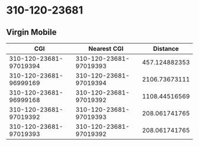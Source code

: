 # 310-120-23681
## Virgin Mobile


| CGI | Nearest CGI | Distance |
|-----|-------------|----------|
| 310-120-23681-97019394 | 310-120-23681-97019393 | 457.124882353 |
| 310-120-23681-96999169 | 310-120-23681-97019394 | 2106.73673111 |
| 310-120-23681-96999168 | 310-120-23681-97019392 | 1108.44516569 |
| 310-120-23681-97019392 | 310-120-23681-97019393 | 208.061741765 |
| 310-120-23681-97019393 | 310-120-23681-97019392 | 208.061741765 |
